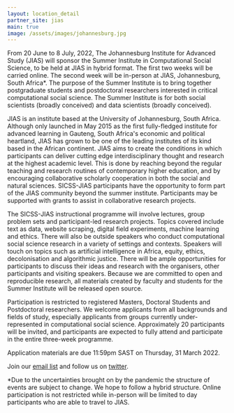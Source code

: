 ```yaml
---
layout: location_detail
partner_site: jias
main: true
image: /assets/images/johannesburg.jpg
---
```


From 20 June to 8 July, 2022, The Johannesburg Institute for Advanced Study (JIAS) will sponsor the Summer Institute in Computational Social Science, to be held at JIAS in hybrid format. The first two weeks will be carried online. The second week will be in-person at JIAS, Johannesburg, South Africa*. The purpose of the Summer Institute is to bring together postgraduate students and postdoctoral researchers interested in critical computational social science. The Summer Institute is for both social scientists (broadly conceived) and data scientists (broadly conceived).

JIAS is an institute based at the University of Johannesburg, South Africa. Although only launched in May 2015 as the first fully-fledged institute for advanced learning in Gauteng, South Africa's economic and political heartland, JIAS has grown to be one of the leading institutes of its kind based in the African continent. JIAS aims to create the conditions in which participants can deliver cutting edge interdisciplinary thought and research at the highest academic level. This is done by reaching beyond the regular teaching and research routines of contemporary higher education, and by encouraging collaborative scholarly cooperation in both the social and natural sciences. SICSS-JIAS participants have the opportunity to form part of the JIAS community beyond the summer institute. Participants may be supported with grants to assist in collaborative research projects. 

The SICSS-JIAS instructional programme will involve lectures, group problem sets and participant-led research projects. Topics covered include text as data, website scraping, digital field experiments, machine learning and ethics. There will also be outside speakers who conduct computational social science research in a variety of settings and contexts. Speakers will touch on topics such as artificial intelligence in Africa, equity, ethics, decolonisation and algorithmic justice. There will be ample opportunities for participants to discuss their ideas and research with the organisers, other participants and visiting speakers. Because we are committed to open and reproducible research, all materials created by faculty and students for the Summer Institute will be released open source.

Participation is restricted to registered Masters, Doctoral Students and Postdoctoral researchers. We welcome applicants from all backgrounds and fields of study, especially applicants from groups currently under-represented in computational social science. Approximately 20 participants will be invited, and participants are expected to fully attend and participate in the entire three-week programme.

Application materials are due 11:59pm SAST on Thursday, 31 March 2022.

Join our [email list](https://docs.google.com/forms/d/e/1FAIpQLScjZFlnGEBKvI8chmG1b69T-sARBqe_3ctAwzyG6NCEe62sVg/viewform?usp=sf_link) and follow us on [twitter](https://twitter.com/sicss_jias).

*Due to the uncertainties brought on by the pandemic the structure of events are subject to change. We hope to follow a hybrid structure. Online participation is not restricted while in-person will be limited to day participants who are able to travel to JIAS.
